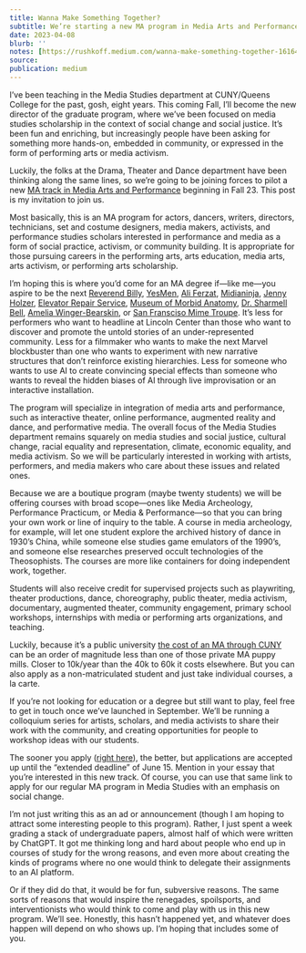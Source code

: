 ```yaml
---
title: Wanna Make Something Together?
subtitle: We’re starting a new MA program in Media Arts and Performance, for community-minded artists, media activists, and performers.
date: 2023-04-08
blurb: ''
notes: [https://rushkoff.medium.com/wanna-make-something-together-1616414ae5ff](https://rushkoff.medium.com/wanna-make-something-together-1616414ae5ff https://rushkoff.medium.com/wanna-make-something-together-1616414ae5ff)
source: 
publication: medium
---
```


I’ve been teaching in the Media Studies department at CUNY/Queens College for the past, gosh, eight years. This coming Fall, I’ll become the new director of the graduate program, where we’ve been focused on media studies scholarship in the context of social change and social justice. It’s been fun and enriching, but increasingly people have been asking for something more hands-on, embedded in community, or expressed in the form of performing arts or media activism.

Luckily, the folks at the Drama, Theater and Dance department have been thinking along the same lines, so we’re going to be joining forces to pilot a new [MA track in Media Arts and Performance](https://www.qc.cuny.edu/academics/ms/media-arts-and-performance/) beginning in Fall 23. This post is my invitation to join us.

Most basically, this is an MA program for actors, dancers, writers, directors, technicians, set and costume designers, media makers, activists, and performance studies scholars interested in performance and media as a form of social practice, activism, or community building. It is appropriate for those pursuing careers in the performing arts, arts education, media arts, arts activism, or performing arts scholarship.

I’m hoping this is where you’d come for an MA degree if—like me—you aspire to be the next [Reverend Billy](https://revbilly.com/), [YesMen](https://theyesmen.org/), [Ali Ferzat](https://www.ali-ferzat.com/), [Midianinja](https://midianinja.org/), [Jenny Holzer](https://projects.jennyholzer.com/), [Elevator Repair Service](https://www.elevator.org/), [Museum of Morbid Anatomy](https://www.morbidanatomy.org/), [Dr. Sharmell Bell](https://www.shamellbell.com/about-shamell), [Amelia Winger-Bearskin](https://www.studioamelia.com/about), or [San Fransciso Mime Troupe](https://www.sfmt.org/). It’s less for performers who want to headline at Lincoln Center than those who want to discover and promote the untold stories of an under-represented community. Less for a filmmaker who wants to make the next Marvel blockbuster than one who wants to experiment with new narrative structures that don’t reinforce existing hierarchies. Less for someone who wants to use AI to create convincing special effects than someone who wants to reveal the hidden biases of AI through live improvisation or an interactive installation.

The program will specialize in integration of media arts and performance, such as interactive theater, online performance, augmented reality and dance, and performative media. The overall focus of the Media Studies department remains squarely on media studies and social justice, cultural change, racial equality and representation, climate, economic equality, and media activism. So we will be particularly interested in working with artists, performers, and media makers who care about these issues and related ones.

Because we are a boutique program (maybe twenty students) we will be offering courses with broad scope—ones like Media Archeology, Performance Practicum, or Media & Performance—so that you can bring your own work or line of inquiry to the table. A course in media archeology, for example, will let one student explore the archived history of dance in 1930’s China, while someone else studies game emulators of the 1990’s, and someone else researches preserved occult technologies of the Theosophists. The courses are more like containers for doing independent work, together.

Students will also receive credit for supervised projects such as playwriting, theater productions, dance, choreography, public theater, media activism, documentary, augmented theater, community engagement, primary school workshops, internships with media or performing arts organizations, and teaching.

Luckily, because it’s a public university [the cost of an MA through CUNY](https://www.cuny.edu/financial-aid/tuition-and-college-costs/tuition-fees/#graduate-tuition) can be an order of magnitude less than one of those private MA puppy mills. Closer to 10k/year than the 40k to 60k it costs elsewhere. But you can also apply as a non-matriculated student and just take individual courses, a la carte.

If you’re not looking for education or a degree but still want to play, feel free to get in touch once we’ve launched in September. We’ll be running a colloquium series for artists, scholars, and media activists to share their work with the community, and creating opportunities for people to workshop ideas with our students.

The sooner you apply ([right here](https://www.qc.cuny.edu/ga/media-studies-master-of-arts/)), the better, but applications are accepted up until the “extended deadline” of June 15. Mention in your essay that you’re interested in this new track. Of course, you can use that same link to apply for our regular MA program in Media Studies with an emphasis on social change.

I’m not just writing this as an ad or announcement (though I am hoping to attract some interesting people to this program). Rather, I just spent a week grading a stack of undergraduate papers, almost half of which were written by ChatGPT. It got me thinking long and hard about people who end up in courses of study for the wrong reasons, and even more about creating the kinds of programs where no one would think to delegate their assignments to an AI platform.

Or if they did do that, it would be for fun, subversive reasons. The same sorts of reasons that would inspire the renegades, spoilsports, and interventionists who would think to come and play with us in this new program. We’ll see. Honestly, this hasn’t happened yet, and whatever does happen will depend on who shows up. I’m hoping that includes some of you.
